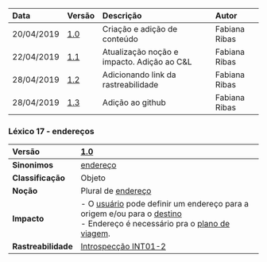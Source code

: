 |Data|Versão|Descrição|Autor|
|:---|:---|:---|:---|
|20/04/2019|[1.0](https://github.com/Andre-Eduardo/2019.1-Requisitos-Moovit/tree/master/lexicos/versao%201.0)|Criação e adição de conteúdo|Fabiana Ribas|
|22/04/2019|[1.1](https://github.com/Andre-Eduardo/2019.1-Requisitos-Moovit/tree/master/lexicos/versao%201.1)|Atualização noção e impacto. Adição ao C&L|Fabiana Ribas|
|28/04/2019|[1.2](https://github.com/Andre-Eduardo/2019.1-Requisitos-Moovit/tree/master/lexicos/versao%201.2)|Adicionando link da rastreabilidade|Fabiana Ribas|
|28/04/2019|[1.3](https://github.com/Andre-Eduardo/2019.1-Requisitos-Moovit/tree/master/lexicos/versao%201.3)|Adição ao github|Fabiana Ribas|

### Léxico 17 - endereços
|Versão|[1.0](https://github.com/Andre-Eduardo/2019.1-Requisitos-Moovit/tree/master/lexicos/versao%201.0)
|:-|:-|
|**Sinonimos**|[endereço](https://github.com/Andre-Eduardo/2019.1-Requisitos-Moovit/wiki/L16---endere%C3%A7o)
|**Classificação**| Objeto |
|**Noção**|Plural de [endereço](https://github.com/Andre-Eduardo/2019.1-Requisitos-Moovit/wiki/L16---endere%C3%A7o)|
|**Impacto**|- O [usuário](https://github.com/Andre-Eduardo/2019.1-Requisitos-Moovit/wiki/L65-Usuário) pode definir um endereço para a origem e/ou para o [destino](https://github.com/Andre-Eduardo/2019.1-Requisitos-Moovit/wiki/L14---destino)<br> - Endereço é necessário pra o [plano de viagem]().|
|**Rastreabilidade**| [Introspecção INT01-2](https://github.com/Andre-Eduardo/2019.1-Requisitos-Moovit/wiki/Introspec%C3%A7%C3%A3o)|